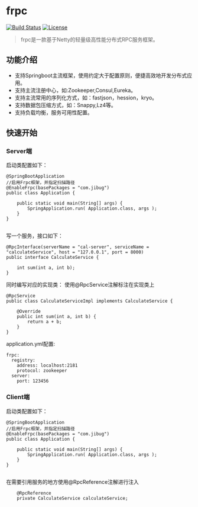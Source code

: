 # frpc

[![Build Status](https://api.travis-ci.org/heyingcai/frpc.svg?branch=master)](https://travis-ci.org/heyingcai/frpc)
[![License](https://img.shields.io/badge/License-Apache%202.0-blue.svg)](https://github.com/dempeZheng/forest/blob/master/LICENSE)


>frpc是一款基于Netty的轻量级高性能分布式RPC服务框架。

## 功能介绍
* 支持Springboot主流框架，使用约定大于配置原则，便捷高效地开发分布式应用。
* 支持主流注册中心，如:Zookeeper,Consul,Eureka。
* 支持主流常用的序列化方式，如：fastjson，hession，kryo。
* 支持数据包压缩方式，如：Snappy,Lz4等。
* 支持负载均衡，服务可用性配置。

## 快速开始
### Server端
启动类配置如下：
```
@SpringBootApplication
//启用Frpc框架，并指定扫描路径
@EnableFrpc(basePackages = "com.jibug")
public class Application {

    public static void main(String[] args) {
        SpringApplication.run( Application.class, args );
    }
}


```

写一个服务，接口如下：
```
@RpcInterface(serverName = "cal-server", serviceName = "calculateService", host = "127.0.0.1", port = 8000)
public interface CalculateService {

    int sum(int a, int b);
}

```
同时编写对应的实现类：
使用@RpcService注解标注在实现类上
```
@RpcService
public class CalculateServiceImpl implements CalculateService {

    @Override
    public int sum(int a, int b) {
        return a + b;
    }
}
```

application.yml配置:
```
frpc:
  registry:
    address: localhost:2181
    protocol: zookeeper
  server:
    port: 123456

```

### Client端
启动类配置如下：
```
@SpringBootApplication
//启用Frpc框架，并指定扫描路径
@EnableFrpc(basePackages = "com.jibug")
public class Application {

    public static void main(String[] args) {
        SpringApplication.run( Application.class, args );
    }
}


```
在需要引用服务的地方使用@RpcReference注解进行注入
```
    @RpcReference
    private CalculateService calculateService;
```




